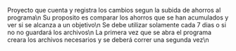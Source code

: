 Proyecto que cuenta y registra los cambios segun la subida de ahorros al programa\n
Su proposito es comparar los ahorros que se han acumulados y ver si se alcanza a un objetivo\n
Se debe utilizar solamente cada 7 dias o si no no guardará los archivos\n
La primera vez que se abra el programa creara los archivos necesarios y se deberá correr una segunda vez\n
